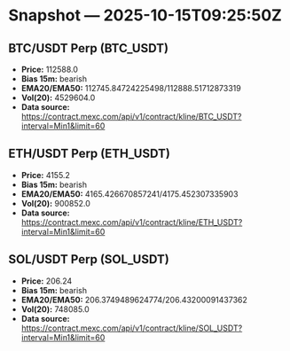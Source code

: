 # Snapshot — 2025-10-15T09:25:50Z

## BTC/USDT Perp (BTC_USDT)
- **Price:** 112588.0
- **Bias 15m:** bearish
- **EMA20/EMA50:** 112745.84724225498/112888.51712873319
- **Vol(20):** 4529604.0
- **Data source:** https://contract.mexc.com/api/v1/contract/kline/BTC_USDT?interval=Min1&limit=60

## ETH/USDT Perp (ETH_USDT)
- **Price:** 4155.2
- **Bias 15m:** bearish
- **EMA20/EMA50:** 4165.426670857241/4175.452307335903
- **Vol(20):** 900852.0
- **Data source:** https://contract.mexc.com/api/v1/contract/kline/ETH_USDT?interval=Min1&limit=60

## SOL/USDT Perp (SOL_USDT)
- **Price:** 206.24
- **Bias 15m:** bearish
- **EMA20/EMA50:** 206.3749489624774/206.43200091437362
- **Vol(20):** 748085.0
- **Data source:** https://contract.mexc.com/api/v1/contract/kline/SOL_USDT?interval=Min1&limit=60
